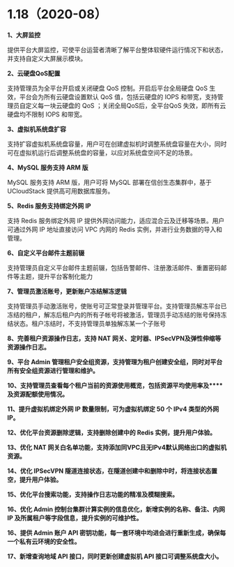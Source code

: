 # 1.18（2020-08）

**1、大屏监控**

提供平台大屏监控，可使平台运营者清晰了解平台整体软硬件运行情况下和状态，并支持自定义大屏展示模块。

**2、云硬盘QoS配置**

支持管理员为全平台开启或关闭硬盘 QoS 控制。开启后平台全局硬盘 QoS 生效，平台会为所有云硬盘设置默认 QoS 值，包括云硬盘的 IOPS 和带宽，支持管理员自定义每一块云硬盘的 QoS ；关闭全局QoS后，全平台QoS 失效，即所有云硬盘均不限制 IOPS 和带宽。

**3、虚拟机系统盘扩容**

支持扩容虚拟机系统盘容量，用户可在创建虚拟机时调整系统盘容量在大小，同时可在虚拟机运行后调整系统盘的容量，以应对系统盘空间不足的场景。

**4、MySQL 服务支持 ARM 版**

MySQL 服务支持 ARM 版，用户可将 MySQL 部署在信创生态集群中，基于 UCloudStack 提供高可用数据库服务。

**5、Redis 服务支持绑定外网 IP**

支持 Redis 服务绑定外网 IP 提供外网访问能力，适应混合云及迁移等场景。用户可通过外网 IP 地址直接访问 VPC 内网的 Redis 实例，并进行业务数据的导入和管理。

**6、自定义平台邮件主题前辍**

支持管理员自定义平台邮件主题前辍，包括告警邮件、注册激活邮件、重置密码邮件等主题，提升平台客制化能力

**7、管理员激活账号，更新账户冻结解冻逻辑**

支持管理员手动激活账号，使账号可正常登录并管理平台。支持管理员解冻平台已冻结的租户，解冻后租户内的所有子帐号将被激活，管理员手动冻结的账号保持冻结状态。租户冻结时，不支持管理员单独解冻某一个子账号

**8、完善租户资源操作日志，支持 NAT 网关、定时器、IPSecVPN及弹性伸缩等资源操作日志。**

**9、平台 Admin 管理租户安全组资源，支持管理为租户创建安全组，同时对平台所有安全组资源进行管理和维护。**

**10、支持管理员查看每个租户当前的资源使用概览，包括资源平均使用率及****及资源配额使用情况。**

**11、提升虚拟机绑定外网 IP 数量限制，可为虚拟机绑定 50 个 IPv4 类型的外网 IP。**

**12、优化平台资源删除逻辑，支持删除创建中的 Redis 实例，提升用户体验。**

**13、优化 NAT 网关白名单功能，支持添加同VPC且无IPv4默认网络出口的虚拟机资源。**

**14、优化 IPSecVPN 隧道连接状态，在隧道创建中和删除中时，将连接状态置空，提升用户体验。**

**15、优化平台搜索功能，支持操作日志功能的精准及模糊搜索。**

**16、优化 Admin 控制台集群计算实例的信息优化，新增实例的名称、备注、内网 IP 及所属租户等字段信息，提升实例的可维护性。**

**16、提供 Admin 账户 API 密钥功能，每一套环境中均进会进行重新生成，确保每一个私有云环境的安全性。**

**17、新增查询地域 API 接口，同时更新创建虚拟机 API 接口可调整系统盘大小。**


